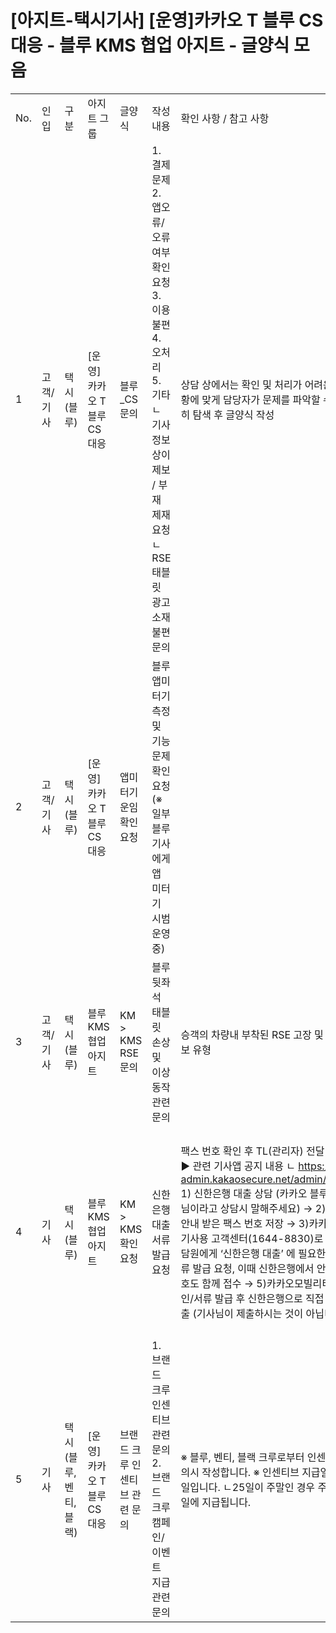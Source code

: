 # [아지트-택시기사] [운영]카카오 T 블루 CS대응 - 블루 KMS 협업 아지트 - 글양식 모음

|  |  |  |  |  |  |  |  |
| --- | --- | --- | --- | --- | --- | --- | --- |
| No. | 인입 | 구분 | 아지트 그룹 | 글양식 | 작성 내용 | 확인 사항 / 참고 사항 | 템플릿 |
| 1 | 고객/기사 | 택시(블루) | [운영]카카오 T 블루 CS대응 | 블루\_CS 문의 | 1. 결제 문제 2. 앱오류/오류 여부 확인 요청 3. 이용 불편 4. 오처리 5. 기타 ㄴ 기사 정보 상이 제보 / 부재 제재 요청 ㄴ RSE 태블릿 광고 소재 불편 문의 | 상담 상에서는 확인 및 처리가 어려운 경우 각 상황에 맞게 담당자가 문제를 파악할 수 있도록 충분히 탐색 후 글양식 작성 | (필요 시) - 재부팅 / 재설치 시도 여부 : Y / N - 휴대폰 기종 / 버전 / 통신사 : - 앱 버전 : - 문제 네트워크 상태 : LTE, 5G, Wifi - 문제 발생 시점 : |
| 2 | 고객/기사 | 택시(블루) | [운영]카카오 T 블루 CS대응 | 앱미터기 운임확인 요청 | 블루 앱미터기 측정 및 기능 문제 확인 요청  (※ 일부 블루 기사에게 앱 미터기 시범 운영중) |  | • 콜ID : (링크로 첨부) • 문의 내용 : • 확인 내용 : |
| 3 | 고객/기사 | 택시(블루) | 블루 KMS 협업 아지트 | KM > KMS RSE 문의 | 블루 뒷좌석 태블릿 손상 및 이상 동작 관련 문의 | 승객의 차량내 부착된 RSE 고장 및 이상동작 제보 유형 | - 콜 id : - 차량번호 : - 제보 내용 : |
| 4 | 기사 | 택시(블루) | 블루 KMS 협업 아지트 | KM > KMS 확인 요청 | 신한은행 대출 서류 발급 요청 | 팩스 번호 확인 후 TL(관리자) 전달  [참고 내용] ▶ 관련 기사앱 공지 내용 ㄴ https://taxi-admin.kakaosecure.net/admin/notices/915 1) 신한은행 대출 상담 (카카오 블루(가맹) 기사님이라고 상담시 말해주세요) → 2)신한은행에서 안내 받은 팩스 번호 저장 → 3)카카오모빌리티 기사용 고객센터(1644-8830)로 전화 → 4)상담원에게 ‘신한은행 대출’ 에 필요한 블루기사 서류 발급 요청, 이때 신한은행에서 안내받은 팩스번호도 함께 접수 → 5)카카오모빌리티에서 정보 확인/서류 발급 후 신한은행으로 직접 전송하여 제출 (기사님이 제출하시는 것이 아닙니다) | [관리자 전달 양식] 기사 ID : - 문의 내용 : 신한은행 블루 기사 우대대출을 위한 서류 발급 요청 - 팩스 번호 :  ▶ KMS 담당자 : ayden.kim |
| 5 | 기사 | 택시(블루, 벤티, 블랙) | [운영]카카오 T 블루 CS대응 | 브랜드 크루 인센티브 관련 문의 | 1. 브랜드 크루 인센티브 관련 문의 2. 브랜드 크루 캠페인/이벤트 지급관련 문의 | ※ 블루, 벤티, 블랙 크루로부터 인센티브 관련 문의시 작성합니다. ※ 인센티브 지급일은 매월 25일입니다. ㄴ25일이 주말인 경우 주말 이 후 월요일에 지급됩니다. | •크루 ID : URL 링크 작성 •서비스 : 블루 / 벤티/ 블랙 •인센티브 유형 : 마스터크루 / 캠페인 •문의내용 : |